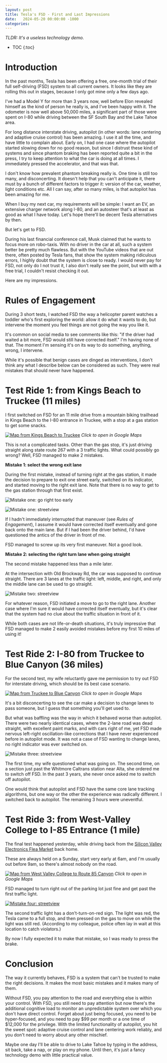 ```yaml
---
layout: post
title: Tesla's FSD - First and Last Impressions
date:   2024-05-20 00:00:00 -1000
categories:
---
```


*TLDR: It's a useless technology demo.*

* TOC
{:toc}

# Introduction

In the past months, Tesla has been offering a free, one-month trial of their full 
self-driving (FSD) system to all current owners. It looks like they are rolling this 
out in stages, because I only got mine only a few days ago.

I've had a Model Y for more than 3 years now, well before Elon revealed himself as the 
kind of person he really is, and I've been happy with it. The odometer is now well 
above 50,000 miles, a significant part of those were spent on I-80 while driving between the 
SF South Bay and the Lake Tahoe area.

For long distance interstate driving, autopilot (in other words: lane centering and 
adaptive cruise control) has been amazing. I use it all the time, and have little to 
complain about. Early on, I had one case where the autopilot started slowing down 
for no good reason, but since I distrust these kind of systems and since phantom braking 
has been reported quite a bit in the press, I try to keep attention to what the car is doing 
at all times. I immediately pressed the accelerator, and that was that.

I don't know how prevalent phantom breaking really is. One time is still too many, and 
disconcerting. It doesn't help that you can't anticipate it, there must by a bunch of different 
factors to trigger it: version of the car, weather, light conditions etc. All I can say, after 
so many miles, is that autopilot has been amazing for me.

When I buy my next car, my requirements will be simple: I want an EV, an extensive charger 
network along I-80, and an autosteer that's at least as good as what I have today. Let's hope 
there'll be decent Tesla alternatives by then.

But let's get to FSD. 

During his last financial conference call, Musk claimed that he wants to focus more on robo-taxis. 
With no driver in the car at all, such a system better be pretty much flawless. But with the 
YouTube videos that are out there, often posted by Tesla fans, that show the system making 
ridiculous errors, I highly doubt that the system is close to ready. I would never pay for FSD, 
not only do I not trust it, I also don't really see the point, but with with a free trial, 
I couldn't resist checking it out.

Here are my impressions.

# Rules of Engagement

During 3 short tests, I watched FSD the way a helicopter parent watches a toddler who's first 
exploring the world: allow it do what it wants to do, but intervene the moment you feel things 
are not going the way you like it. 

It's common on social media to see comments like this: "if the driver had waited a bit more, 
FSD would still have corrected itself." I'm having none of that. The moment I'm sensing it's on 
its way to do something, anything, wrong, I intervene.

While it's possible that benign cases are dinged as interventions, I don't think any what I 
describe below can be considered as such. They were real mistakes that should never have happened.

# Test Ride 1: from Kings Beach to Truckee (11 miles)

I first switched on FSD for an 11 mile drive 
from a mountain biking trailhead in Kings Beach to the I-80 entrance in Truckee, with a stop 
at a gas station to get some snacks.

[![Map from Kings Beach to Truckee](/assets/fsd/kings_beach_to_truckee.png)](https://www.google.com/maps/dir/39.249095,-120.0300215/39.338854,-120.1698876/@39.3190228,-120.1747248,13z/data=!4m9!4m8!1m5!3m4!1m2!1d-120.1522306!2d39.3168207!3s0x809961d34ddd1f31:0xc7a37e232df2aeae!1m0!3e0?entry=ttu)
*Click to open in Google Maps*

This is not a complicated tasks. Other than the gas stop, it's just driving straight along state 
route 267 with a 3 traffic lights. What could possibly go wrong? Well, FSD managed to make 2 mistakes.

**Mistake 1: select the wrong exit lane**

During the first mistake, instead of turning right at the gas station, it made the decision to prepare 
to exit one street early, switched on its indicator, and started moving to the right exit lane. Note
that there is no way to get to the gas station through that first exist.

![Mistake one: go right too early](/assets/fsd/mistake1.jpg)

![Mistake one: streetview](/assets/fsd/mistake1_streetview.jpg)

If I hadn't immediately interrupted that maneuver (see *Rules of Engagement*), I assume it would 
have corrected itself eventually and gone back onto the main lane. But if I had been the driver behind, 
I'd have questioned the antics of the driver in front of me. 

FSD managed to screw up its very first maneuver. Not a good look.

**Mistake 2: selecting the right turn lane when going straight**

The second mistake happened less than a mile later. 

At the intersection with Old Brockway Rd, the car was supposed to continue straight. There are 3 
lanes at the traffic light: left, middle, and right, and only the middle lane can be used 
to go straight.

![Mistake two: streetview](/assets/fsd/mistake2_streetview.jpg)

For whatever reason, FSD initiated a move to go to the right lane. Another case where I'm sure it 
would have corrected itself eventually, but it's clear that the system had no clue about the 
traffic situation in front of it. 

While both cases are not life-or-death situations, it's truly impressive that FSD managed to make 2 
easily avoided mistakes before my first 10 miles of using it!

# Test Ride 2: I-80 from Truckee to Blue Canyon (36 miles)

For the second test, my wife reluctantly gave me permission to try out FSD for interstate driving, 
which should be its best case scenario.

[![Map from Truckee to Blue Canyon](/assets/fsd/truckee_to_blue_canyon.png)](https://www.google.com/maps/dir/39.338854,-120.1698876/39.2543823,-120.7372512/@39.2945489,-120.4893074,10z/data=!4m2!4m1!3e0?entry=ttu)
*Click to open in Google Maps*

It's a bit disconcerting to see the car make a decision to change lanes to pass someone, but I guess 
that something you'll get used to. 

But what was baffling was the way in which it behaved worse than autopilot. 
There were two nearly identical cases, where the 2-lane road was dead straight, with excellent paint marks, 
and with cars right of me, yet FSD made nervous left-right oscillation-like corrections that I have never 
experienced before in autopilot mode. It was not a case of FSD wanting to change lanes, no right indicator 
was ever switched on.

![Mistake three: streetview](/assets/fsd/mistake3_streetview.jpg)

The first time, my wife questioned what was going on. The second time, on a section just past
the Whitmore Caltrans station near Alta, she ordered me to switch off FSD. In the past 3 years, she 
never once asked me to switch off autopilot.

One would think that autopilot and FSD have the same core lane tracking algorithms, but one way or the other 
the experience was radically different. I switched back to autopilot. The remaining 3 hours were uneventful.

# Test Ride 3: from West-Valley College to I-85 Entrance (1 mile)

The final test happened yesterday, while driving back from the 
[Silicon Valley Electronics Flea Market](https://www.electronicsfleamarket.com)
back home.

These are always held on a Sunday, start very early at 6am, and I'm usually out before 9am, so there's 
almost nobody on the road.

[![Map from West Valley College to Route 85 Canyon](/assets/fsd/west_valley_college_saratoga.png)](https://www.google.com/maps/dir/37.2651941,-122.0128022/37.2768284,-122.0072917/@37.2710772,-122.0107086,15.68z/data=!4m2!4m1!3e0?entry=ttu)
*Click to open in Google Maps*

FSD managed to turn right out of the parking lot just fine and get past the first traffic light. 

[![Mistake four: streetview](/assets/fsd/no_turn_on_right.jpg)](/assets/fsd/no_turn_on_right.jpg)

The second traffic light has a don't-turn-on-red sign. The light was red, the Tesla came to a full stop, 
and then pressed on the gas to move on while the light was still red. (According to my colleague, police 
often lay in wait at this location to catch violators.)

By now I fully expected it to make that mistake, so I was ready to press the brake.

# Conclusion

The way it currently behaves, FSD is a system that can't be trusted to make the right decisions. It makes 
the most basic mistakes and it makes many of them. 

Without FSD, you pay attention to the road and everything else is within your control. With FSD, you still 
need to pay attention but now there's the additional cognitive load to monitor an unpredictable system over 
which you don't have direct control. Forget about just being focused, you need to be hyper-focused, and you 
need to pay $99 per month or a one time of $12,000 for the privilege. With the limited functionality of autopilot, 
you hit the sweet spot: adaptive cruise control and lane centering work reliably, and you don't need to 
worry about any other mischief.

Maybe one day I'll be able to drive to Lake Tahoe by typing in the address, sit back, take a nap,
or play on my phone. Until then, it's just a fancy technology demo with little practical value.



